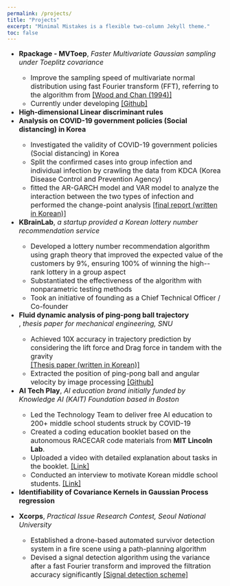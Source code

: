 ```yaml
---
permalink: /projects/
title: "Projects"
excerpt: "Minimal Mistakes is a flexible two-column Jekyll theme."
toc: false
---
```


<font size = "3">

<ul>

<li><b>Rpackage - MVToep</b>, <em>Faster Multivariate Gaussian sampling under Toeplitz covariance</em></li>

<ul>

<li>Improve the sampling speed of multivariate normal distribution using fast Fourier transform (FFT), referring to the algorithm from <a href = "https://www.jstor.org/stable/1390903#metadata_info_tab_contents">[Wood and Chan (1994)]</a></li>

<li>Currently under developing <a href = "https://github.com/JaeHoanKim/MVToep">[Github]</a></li>

</ul>

<li><b>High-dimensional Linear discriminant rules</b></li>

<li><b>Analysis on COVID-19 government policies (Social distancing) in Korea </b></li>

<ul>

<li>Investigated the validity of COVID-19 government policies (Social distancing) in Korea</li>

<li>Split the confirmed cases into group infection and individual infection by crawling the data from KDCA (Korea Disease Control and Prevention Agency)</li>

<li>fitted the AR-GARCH model and VAR model to analyze the interaction between the two types of infection and performed the change-point analysis <a href = "https://jaehoankim.github.io/assets/TSA_final_Korean.pdf">[final report (written in Korean)]</a></li>

</ul>

<li><b>KBrainLab</b>, <em>a startup provided a Korean lottery number recommendation service</em></li>

<ul>

<li>Developed a lottery number recommendation algorithm using graph theory that improved the expected value of the customers by 9%, ensuring 100% of winning the high--rank lottery in a group aspect</li>

<li>Substantiated the effectiveness of the algorithm with nonparametric testing methods</li>

<li>Took an initiative of founding as a Chief Technical Officer / Co-founder</li>

</ul>

<li><b>Fluid dynamic analysis of ping-pong ball trajectory</b></li>, <em>thesis paper for mechanical engineering, SNU</em>
   <ul>
   <li> Achieved 10X accuracy in trajectory prediction by considering the lift force and Drag force in tandem with the gravity </li><a href = "https://jaehoankim.github.io/assets/Thesis_JaehoanKim.pdf">[Thesis paper (written in Korean)]</a></li>
   
   
   <li> Extracted the position of ping-pong ball and angular velocity by image processing <a href = "https://github.com/JaeHoanKim/Pingpong_analysis">[Github]</a></li>
   </ul>

<li><b>AI Tech Play</b>, <em> AI education brand initially funded by Knowledge AI (KAIT) Foundation based in Boston</em></li>

<ul>

<li>Led the Technology Team to deliver free AI education to 200+ middle school students struck by COVID-19</li>

<li>Created a coding education booklet based on the autonomous RACECAR code materials from <b>MIT Lincoln Lab</b>.</li>

<li>Uploaded a video with detailed explanation about tasks in the booklet. <a href = "https://www.youtube.com/watch?v=utCzjtSN9Pk&t=700s">[Link]</a></li>

<li>Conducted an interview to motivate Korean middle school students. <a href = "https://www.youtube.com/watch?v=_GEfOj7DTHY">[Link]</a></li>

</ul>

<li><b>Identifiability of Covariance Kernels in Gaussian Process regression</b></li>

<li>

<b>Xcorps</b>, <em>Practical Issue Research Contest, Seoul National University</em>

<ul>

<li>Established a drone-based automated survivor detection system in a fire scene using a path-planning algorithm</li>

<li>Devised a signal detection algorithm using the variance after a fast Fourier transform and improved the filtration accuracy significantly <a href = "https://jaehoankim.github.io/assets/images/xcorps_img.PNG">[Signal detection scheme]</a></li>

</ul>

</li>

</ul>

</font>
